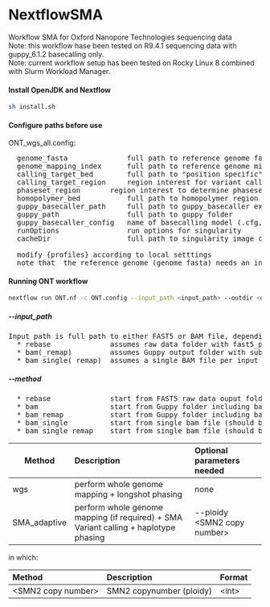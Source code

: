# NextflowSMA
Workflow SMA for Oxford Nanopore Technologies sequencing data\
Note: this workflow hase been tested on R9.4.1 sequencing data with guppy_6.1.2 basecalling only.\
Note: current workflow setup has been tested on Rocky Linux 8 combined with Slurm Workload Manager.

#### Install OpenJDK and Nextflow
```bash
sh install.sh
```

#### Configure paths before use
ONT_wgs_all.config:
<pre>
  genome_fasta          	full path to reference genome fasta (.fasta/.fa/.fna)
  genome_mapping_index  	full path to reference genome minimap2 index (.mmi)
  calling_target_bed    	full path to "position specific" variant calling (.bed)
  calling_target_region 	region interest for variant calling based on reference genome (chr:start-stop, i.e. chr5:71274893-71447410)
  phaseset_region		region interest to determine phaseset (chr:start-stop, i.e. chr5:71392465-71409463)
  homopolymer_bed       	full path to homopolymer region of reference genome (.bed)
  guppy_basecaller_path 	full path to guppy_basecaller executable
  guppy_path            	full path to guppy folder
  guppy_basecaller_config 	name of basecalling model (.cfg, i.e. dna_r9.4.1_450bps_modbases_5mc_cg_sup.cfg)
  runOptions          		run options for singularity
  cacheDir              	full path to singularity image cache folder

  modify {profiles} according to local setttings
  note that  the reference genome (genome_fasta) needs an indexing file (.fai) and a dictionary file (.dict)
</pre>

#### Running ONT workflow
```bash
nextflow run ONT.nf -c ONT.config --input_path <input_path> --outdir <output_dir_path> --start <bam|rebase> --method <method> --email <email> [-profile slurm]
```

##### --input_path
<pre>
Input path is full path to either FAST5 or BAM file, depending on method (see below).
  * rebase              assumes raw data folder with fast5_pass/ and fast5_fail/ subfolders.
  * bam(_remap)         assumes Guppy output folder with subfolder pass/ in which BAM files are located.
  * bam_single(_remap)  assumes a single BAM file per input folder.
</pre>
##### --method
<pre>
  * rebase              start from FAST5 raw data ouput folder and include re-basecalling.
  * bam                 start from Guppy folder including bam files.
  * bam_remap           start from Guppy folder including bam files, but perform remapping to genome in config.
  * bam_single          start from single bam file (should be only bam in the folder) without any Guppy/ONT information.
  * bam_single_remap    start from single bam file (should be only bam in the folder) without any Guppy/ONT information and perform remapping.
</pre>

| Method | Description | Optional parameters needed|
| --- | :--- | :--- |
|wgs|perform whole genome mapping + longshot phasing|none|
|SMA_adaptive|perform whole genome mapping (if required) +  SMA Variant calling + haplotype phasing|--ploidy \<SMN2 copy number\>|

in which:

| Method | Description | Format |
| :--- | :--- | :--- |
|\<SMN2 copy number\>|SMN2 copynumber (ploidy)|\<int\>|
